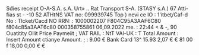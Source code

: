 Sđies receipt O-A-S.A. s.A. Urt» .. Rat Transport S-A. (STASY s.A.) 67 Atti- fias st - -10 52 ATHtNS VAT no: 099939745 Top ) nevi ce IO : 1'itbeţ/Caf-d No : Tlcket/Cacd NO RRN: : 1000002207 F804C95A3AAF6C80 f804c85a3AAT6c80 000358755861 06,09.2022 me. : 22:44 < & -, 90 Ouatitity Ollit Price Paymeiit ; VAT RAIL : NtT VAl-UK : T Total Amount : Insert Amount ctianye Amount. ; : 9.00 € Bank Card 13^ 15.93 2,07 € € 81 00 f 18,00 0,00 € €
